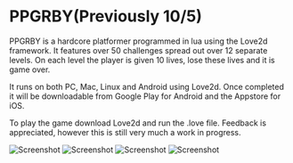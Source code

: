

# PPGRBY(Previously 10/5)

PPGRBY is a hardcore platformer programmed in lua using the Love2d framework. 
It features over 50 challenges spread out over 12 separate levels. On each level the player is given 10 lives, lose these lives and it is game over.

It runs on both PC, Mac, Linux and Android using Love2d.
Once completed it will be downloadable from Google Play for Android and the Appstore for iOS.

To play the game download Love2d and run the .love file. Feedback is appreciated, however this is still very much a work in progress.




![Screenshot](https://github.com/OliverKjellen/10_5/blob/master/Screenshots/Screenshot%202020-11-08%20at%2021.17.21.png)
![Screenshot](https://github.com/OliverKjellen/10_5/blob/master/Screenshots/Screenshot%202020-11-08%20at%2021.18.05.png)
![Screenshot](https://github.com/OliverKjellen/10_5/blob/master/Screenshots/Screenshot%202020-11-08%20at%2021.18.46.png)
![Screenshot](https://github.com/OliverKjellen/10_5/blob/master/Screenshots/Screenshot%202020-11-08%20at%2021.19.24.png)

